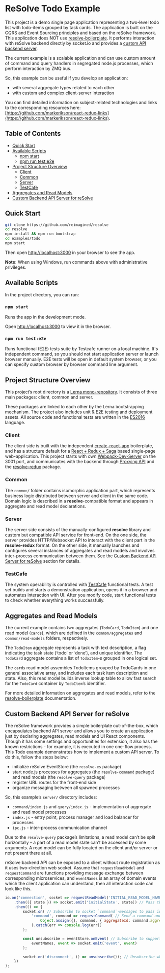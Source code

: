 # **ReSolve Todo Example**
This project is a demo single page application representing a two-level todo list with todo-items grouped by task cards. The application is built on the CQRS and Event Sourcing principles and based on the reSolve framework. This application does NOT use [resolve-boilerplate](https://github.com/reimagined/resolve-boilerplate). It performs interaction with reSolve backend directly by socket.io and provides a [custom API backend server](#custom-backend-api-server-for-resolve).

The current example is a scalable application and can use custom amount of command and query handlers in segregated node.js processes, which perform interaction by ZMQ bus.

So, this example can be useful if you develop an application:
* with several aggregate types related to each other
* with custom and complex client-server interaction

You can find detailed information on subject-related technologies and links to the corresponding resources here: [https://github.com/markerikson/react-redux-links](https://github.com/markerikson/react-redux-links).

## **Table of Contents**
* [Quick Start](#quick-start)
* [Available Scripts](#available-scripts)
    * [npm start](#npm-start)
    * [npm run test:e2e](#npm-run-teste2e)
* [Project Structure Overview](#project-structure-overview)
    * [Client](#client)
    * [Common](#common)
    * [Server](#server)
    * [TestCafe](#testcafe)
* [Aggregates and Read Models](#aggregates-and-read-models)
* [Custom Backend API Server for reSolve](#custom-backend-api-server-for-resolve)

## **Quick Start**
```bash
git clone https://github.com/reimagined/resolve
cd resolve
npm install && npm run bootstrap
cd examples/todo
npm start
```

Then open [http://localhost:3000](http://localhost:3000/) in your browser to see the app.

**Note:** When using Windows, run commands above with administrative privileges.

## **Available Scripts**
In the project directory, you can run:

### `npm start`
Runs the app in the development mode.

Open [http://localhost:3000](http://localhost:3000/) to view it in the browser.

### `npm run test:e2e`
Runs functional (E2E) tests suite by Testcafe runner on a local machine. It's independent command, so you should not start application server or launch browser manually. E2E tests will be open in default system browser, or you can specify custom browser by browser command line argument.

## **Project Structure Overview**
This project’s root directory is a [Lerna mono-repository](https://lernajs.io/). It consists of three main packages: client, common and server. 

These packages are linked to each other by the Lerna bootstrapping mechanism. The project also includes unit & E2E testing and deployment assets. All source code and functional tests are written in the [ES2016](http://2ality.com/2016/01/ecmascript-2016.html) language.

### **Client**
The client side is built with the independent [create-react-app](https://github.com/facebookincubator/create-react-app) boilerplate, and has a structure default for a [React + Redux + Saga](https://github.com/xkawi/react-universal-saga) based single-page web-application. This project starts with own [Webpack-Dev-Server](https://webpack.js.org/configuration/dev-server/) on the 3001 port, and communicates with the backend through [Proxying API](https://github.com/facebookincubator/create-react-app/tree/master/packages/react-scripts/template#proxying-api-requests-in-development) and the [resolve-redux](https://www.npmjs.com/package/resolve-redux) package.

### **Common**
The `common/` folder contains isomorphic application part, which represents business logic distributed between server and client in the same code. Domain logic is described in a **resolve**-compatible format and appears in aggregate and read model declarations.

### **Server**
The server side consists of the manually-configured **resolve** library and custom but compatible API service for front-end. On the one side, the server provides HTTP/Websocket API to interact with the client part in the **resolve-redux** format. On the other side, it manually launches and configures several instances of aggregates and read models and involves inter-process communication between them. See the [Custom Backend API Server for reSolve](#custom-backend-api-server-for-resolve) section for details.

### **TestCafe**
The system operability is controlled with [TestCafe](http://devexpress.github.io/testcafe/) functional tests. A test set builds and starts a demonstration application, opens it in a browser and automates interaction with UI. After you modify code, start functional tests  to check whether everything works successfully. 

## **Aggregates and Read Models**
The current example contains two aggregates (`TodoCard`, `TodoItem`) and one read model (`cards`), which are defined in the `common/aggregates` and `common/read-models` folders, respectively.

The `TodoItem` aggregate represents a task with text description, a flag indicating the task state (‘todo’ or ‘done’), and unique identifier. The `TodoCard` aggregate  contains a list of `TodoItem`-s grouped in one logical set. 

The `cards` read model assembles TodoItems grouped by TodoCards in one general associative array, and includes each task item description and state. Also, this read model builds inverse lookup table to allow fast search for the `TodoCard` container by `TodoItem`’s identifier.

For more detailed information on aggregates and read models, refer to the [resolve-boilerplate](https://github.com/reimagined/resolve-boilerplate/blob/master/README.md#aggregates-and-read-models) documentation.

## **Custom Backend API Server for reSolve**
The reSolve framework provides a simple boilerplate out-of-the-box, which encapsulates backend API server and allows you to create an application just by declaring aggregates, read models and UI React components. Though it has some settings and opportunities for extension, it also has the known restrictions - for example, it is executed in one one-flow process. This Todo example demonstrates how to implement a custom API server. To do this, follow the steps below: 
* initialize reSolve EventStore (the `resolve-es` package)
* start node.js processes for aggregates (the `resolve-command` package) and read models (the `resolve-query` package)
* register URL routes for the front-end side
* organize messaging between all spawned processes

So, this example’s `server/` directory includes:
* `command/index.js` and `query/index.js` - implementation of aggregate and read model processes	
* `index.js` -  entry point, process manager and load balancer for processes
* `ipc.js` -  inter-process communication channel


Due to the `resolve-query` package’s limitations, a read model can’t be split horizontally – a part of a read model state can’t be accessed by some arguments. A read model can be fully located on the client and/or server or not present there at all.

reSolve backend API can be exposed to a client without route registration as it uses two-direction web socket. Assume that  `requestReadModel` and `requestCommand` are functions providing message exchange between corresponding microservices, and `eventNames` is an array of domain events which the client application can understand, then all interaction code can look like this.

```js
io.on('connection', socket => requestReadModel('INITIAL_READ_MODEL_NAME') // Poll the main view model for front-end initial state
    .then(({ state }) => socket.emit('initialState', state)) // Pass the fetched state to the client
    .then(() => {
        socket.on( // Subscribe to socket `command`-messages to pass incoming commands from the client to executor microservice
            'command', command => requestCommand( // Send a command and ensure that aggregateId exists. Otherwise, create a new aggregate
                Object.assign({}, command, { aggregateId: command.aggregateId || uuid.v4() })
            ).catch(err => console.log(err))
        );

        const unsubscribe = eventStore.onEvent( // Subscribe to supported domain events and translate them to the connected client
            eventNames, event => socket.emit('event', event)
        );

        socket.on('disconnect', () => unsubscribe()); // Unsubscribe when the client is disconnected to free resources
    })
);
```
